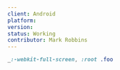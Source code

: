 ```yaml
---
client: Android
platform:
version:
status: Working
contributor: Mark Robbins
---
```


```css
_:-webkit-full-screen, :root .foo
```
